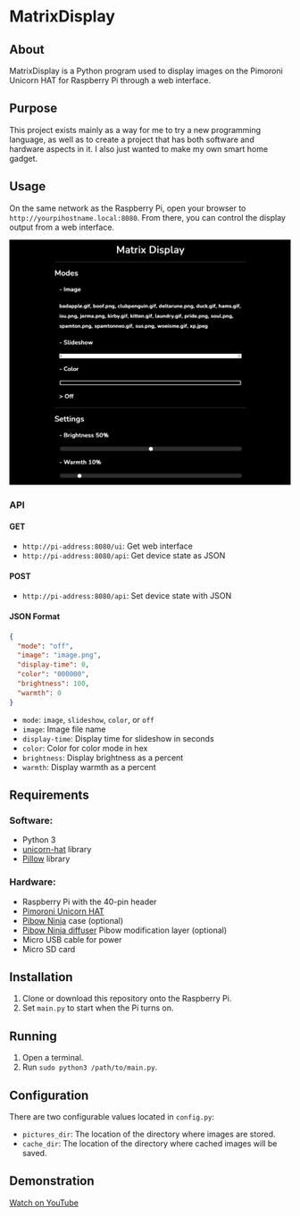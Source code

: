 # MatrixDisplay

## About
MatrixDisplay is a Python program used to display images on the Pimoroni Unicorn HAT for Raspberry Pi through a web interface.

## Purpose
This project exists mainly as a way for me to try a new programming language, as well as to create a project that has both software and hardware aspects in it. I also just wanted to make my own smart home gadget.

## Usage
On the same network as the Raspberry Pi, open your browser to `http://yourpihostname.local:8080`. From there, you can control the display output from a web interface.

<div align="center" ><img src="img/webinterface.png" alt="Example Web Interface" title="Example Web Interface" /></div>

### API
#### GET
- `http://pi-address:8080/ui`: Get web interface
- `http://pi-address:8080/api`: Get device state as JSON

#### POST
- `http://pi-address:8080/api`: Set device state with JSON

#### JSON Format
```json
{
  "mode": "off",
  "image": "image.png",
  "display-time": 0,
  "color": "000000",
  "brightness": 100,
  "warmth": 0
}
```
- `mode`: `image`, `slideshow`, `color`, or `off`
- `image`: Image file name
- `display-time`: Display time for slideshow in seconds
- `color`: Color for color mode in hex
- `brightness`: Display brightness as a percent
- `warmth`: Display warmth as a percent

## Requirements
### Software:
- Python 3
- [unicorn-hat](https://github.com/pimoroni/unicorn-hat) library
- [Pillow](https://pypi.org/project/Pillow/) library

### Hardware:
- Raspberry Pi with the 40-pin header
- [Pimoroni Unicorn HAT](https://shop.pimoroni.com/products/unicorn-hat)
- [Pibow Ninja](https://shop.pimoroni.com/products/pibow-for-raspberry-pi-3-b-plus?variant=2601126395914) case (optional)
- [Pibow Ninja diffuser](https://shop.pimoroni.com/products/pibow-modification-layers?variant=1047619725) Pibow modification layer (optional)
- Micro USB cable for power
- Micro SD card

## Installation
1. Clone or download this repository onto the Raspberry Pi.
2. Set `main.py` to start when the Pi turns on.

## Running
1. Open a terminal.
2. Run `sudo python3 /path/to/main.py`.

## Configuration
There are two configurable values located in `config.py`:
- `pictures_dir`: The location of the directory where images are stored.
- `cache_dir`: The location of the directory where cached images will be saved.

## Demonstration

[Watch on YouTube](https://youtu.be/zxgAzgMzVN0)
